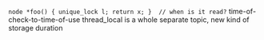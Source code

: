 `node *foo() { unique_lock l; return x; }  // when is it read?`
time-of-check-to-time-of-use
thread_local is a whole separate topic, new kind of storage duration
